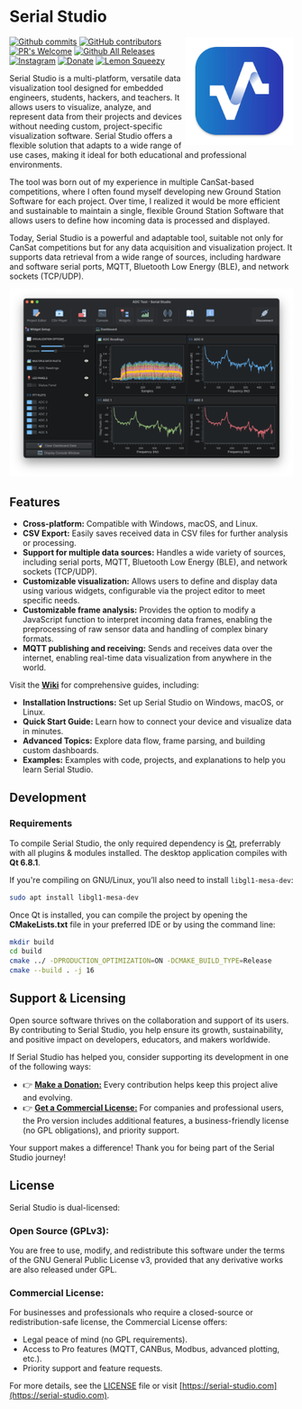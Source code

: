 # Serial Studio

<a href="https://github.com/Serial-Studio/Serial-Studio/tree/master/doc/assets">
    <img width="192px" height="192px" src="doc/icon.svg" align="right" />
</a>

[![Github commits](https://img.shields.io/github/last-commit/Serial-Studio/Serial-Studio?style=for-the-badge&logo=github)](https://github.com/Serial-Studio/Serial-Studio/commits/master)
[![GitHub contributors](https://img.shields.io/github/contributors/Serial-Studio/Serial-Studio?style=for-the-badge&logo=github)](https://github.com/Serial-Studio/Serial-Studio/graphs/contributors)
[![PR's Welcome](https://img.shields.io/badge/PRs-welcome-brightgreen?style=for-the-badge)](https://github.com/Serial-Studio/Serial-Studio/pull/new)
[![Github All Releases](https://img.shields.io/github/downloads/Serial-Studio/Serial-Studio/total.svg?style=for-the-badge&logo=github)](https://github.com/Serial-Studio/Serial-Studio/releases/)
[![Instagram](https://img.shields.io/badge/Instagram-E4405F?style=for-the-badge&logo=instagram&logoColor=white)](https://instagram.com/serialstudio.app)
[![Donate](https://img.shields.io/badge/PayPal-00457C?style=for-the-badge&logo=paypal&logoColor=white)](https://www.paypal.com/donate?hosted_button_id=XN68J47QJKYDE)
[![Lemon Squeezy](https://img.shields.io/badge/Lemon%20Squeezy-FFC233.svg?style=for-the-badge&logo=Lemon-Squeezy&logoColor=black)](https://www.lemonsqueezy.com)

Serial Studio is a multi-platform, versatile data visualization tool designed for embedded engineers, students, hackers, and teachers. It allows users to visualize, analyze, and represent data from their projects and devices without needing custom, project-specific visualization software. Serial Studio offers a flexible solution that adapts to a wide range of use cases, making it ideal for both educational and professional environments.

The tool was born out of my experience in multiple CanSat-based competitions, where I often found myself developing new Ground Station Software for each project. Over time, I realized it would be more efficient and sustainable to maintain a single, flexible Ground Station Software that allows users to define how incoming data is processed and displayed.

Today, Serial Studio is a powerful and adaptable tool, suitable not only for CanSat competitions but for any data acquisition and visualization project. It supports data retrieval from a wide range of sources, including hardware and software serial ports, MQTT, Bluetooth Low Energy (BLE), and network sockets (TCP/UDP).

![Software usage](doc/screenshot.png)

## Features

- **Cross-platform:** Compatible with Windows, macOS, and Linux.
- **CSV Export:** Easily saves received data in CSV files for further analysis or processing.
- **Support for multiple data sources:** Handles a wide variety of sources, including serial ports, MQTT, Bluetooth Low Energy (BLE), and network sockets (TCP/UDP).
- **Customizable visualization:** Allows users to define and display data using various widgets, configurable via the project editor to meet specific needs.
- **Customizable frame analysis:** Provides the option to modify a JavaScript function to interpret incoming data frames, enabling the preprocessing of raw sensor data and handling of complex binary formats.
- **MQTT publishing and receiving:** Sends and receives data over the internet, enabling real-time data visualization from anywhere in the world.

Visit the **[Wiki](https://github.com/Serial-Studio/Serial-Studio/wiki)** for comprehensive guides, including:

- **Installation Instructions:** Set up Serial Studio on Windows, macOS, or Linux.  
- **Quick Start Guide:** Learn how to connect your device and visualize data in minutes.  
- **Advanced Topics:** Explore data flow, frame parsing, and building custom dashboards.
- **Examples:** Examples with code, projects, and explanations to help you learn Serial Studio.

## Development

### Requirements

To compile Serial Studio, the only required dependency is [Qt](http://www.qt.io/download-open-source/), preferrably with all plugins & modules installed. The desktop application compiles with **Qt 6.8.1**.

If you're compiling on GNU/Linux, you’ll also need to install `libgl1-mesa-dev`:

```bash
sudo apt install libgl1-mesa-dev
```

Once Qt is installed, you can compile the project by opening the **CMakeLists.txt** file in your preferred IDE or by using the command line:

```bash
mkdir build
cd build 
cmake ../ -DPRODUCTION_OPTIMIZATION=ON -DCMAKE_BUILD_TYPE=Release
cmake --build . -j 16 
```

## Support & Licensing

Open source software thrives on the collaboration and support of its users. By contributing to Serial Studio, you help ensure its growth, sustainability, and positive impact on developers, educators, and makers worldwide.

If Serial Studio has helped you, consider supporting its development in one of the following ways:

- 👉 [**Make a Donation:**](https://www.paypal.com/donate?hosted_button_id=XN68J47QJKYDE) Every contribution helps keep this project alive and evolving. 
- 👉 [**Get a Commercial License:**](https://serial-studio.com/) For companies and professional users, the Pro version includes additional features, a business-friendly license (no GPL obligations), and priority support.

Your support makes a difference! Thank you for being part of the Serial Studio journey!

## License

Serial Studio is dual-licensed:

### Open Source (GPLv3):
You are free to use, modify, and redistribute this software under the terms of the GNU General Public License v3, provided that any derivative works are also released under GPL.

### Commercial License:
For businesses and professionals who require a closed-source or redistribution-safe license, the Commercial License offers:
- Legal peace of mind (no GPL requirements).
- Access to Pro features (MQTT, CANBus, Modbus, advanced plotting, etc.).
- Priority support and feature requests.

For more details, see the [LICENSE](LICENSE.md) file or visit [https://serial-studio.com](https://serial-studio.com).
